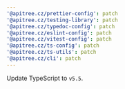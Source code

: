 ```yaml
---
'@apitree.cz/prettier-config': patch
'@apitree.cz/testing-library': patch
'@apitree.cz/typedoc-config': patch
'@apitree.cz/eslint-config': patch
'@apitree.cz/vitest-config': patch
'@apitree.cz/ts-config': patch
'@apitree.cz/ts-utils': patch
'@apitree.cz/cli': patch
---
```


Update TypeScript to `v5.5`.
